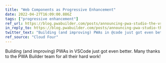 ```yaml
---
title: "Web Components as Progressive Enhancement"
date: 2022-04-27T16:09:00.886Z
tags: ["progressive enhancement"]
ref_url: https://blog.pwabuilder.com/posts/announcing-pwa-studio-the-vs-code-extension-for-building-progressive-web-apps!/
in_reply_to: https://blog.pwabuilder.com/posts/announcing-pwa-studio-the-vs-code-extension-for-building-progressive-web-apps!/
twitter_text: "Building (and improving) PWAs in @code just got even better. Many thanks to the @PWABuilder team for all their hard work!"
ref_source: "Cloud Four"
---
```


Building (and improving) PWAs in VSCode just got even better. Many thanks to the PWA Builder team for all their hard work!
